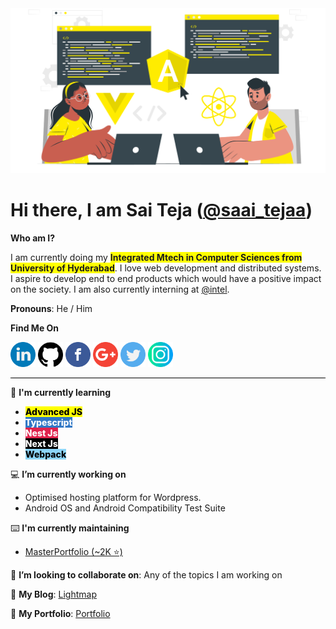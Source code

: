 
<img src="/images/banner.png">

<!-- <div style="text-align:center;display:flex;justify-content:center;">

![Sai Teja's Github Profile Views](https://komarev.com/ghpvc/?username=saiteja13427&color=yellow&style=for-the-badge)

</div> -->

# Hi there, I am Sai Teja ([@saai_tejaa](https://saiteja13427.github.io))</h1>


**Who am I?**

I am currently doing my <strong><span style="background-color:yellow">Integrated Mtech in Computer Sciences from University of Hyderabad</span></strong>. I love web development and distributed systems. I aspire to develop end to end products which would have a positive impact on the society. I am also currently interning at [@intel](https://github.com/intel).


**Pronouns**: He / Him

**Find Me On**
<div>
<a href="https://www.linkedin.com/in/saai-tejaa/"><img src="/logos/linkedin.png" width="40" /></a>
<a href="https://github.com/saiteja13427"><img src="/logos/github-logo.png" width="40" /></a>
<a href="https://www.facebook.com/sai.baadshah.7/"><img src="/logos/facebook.png" width="40" /></a>
<a href="mailto:saiteja13427@gmail.com"><img src="/logos/google-plus.png" width="40" /></a>
<a href="https://twitter.com/saai_tejaa"><img src="/logos/twitter.png" width="40" /></a>
<a href="https://www.instagram.com/saai_tejaa"><img src="/logos/instagram.png" width="40" /></a>
</div>

<hr style="height:1px;background-color:#000">

📕 **I'm currently learning** 
- <span style="background-color:yellow;color:black;font-weight:800"> Advanced JS </span>
- <span style="background-color:#3178c6;color:white;font-weight:800"> Typescript </span>
- <span style="background-color:#E0234E;color:white;font-weight:800"> Nest Js </span>
- <span style="background-color:#000;color:white;font-weight:800"> Next Js </span>
- <span style="background-color:#8dd6f9;color:black;font-weight:800"> Webpack </span>


💻 **I’m currently working on** 
- Optimised hosting platform for Wordpress.
- Android OS and Android Compatibility Test Suite

⌨️ **I'm currently maintaining**
- [MasterPortfolio (~2K ⭐)](https://github.com/ashutosh1919/masterPortfolio)

👯 **I’m looking to collaborate on**: Any of the topics I am working on


📰 **My Blog**: [Lightmap](https://lightmap.dev/)

👨 **My Portfolio**: [Portfolio](https://saiteja13427.github.io)


